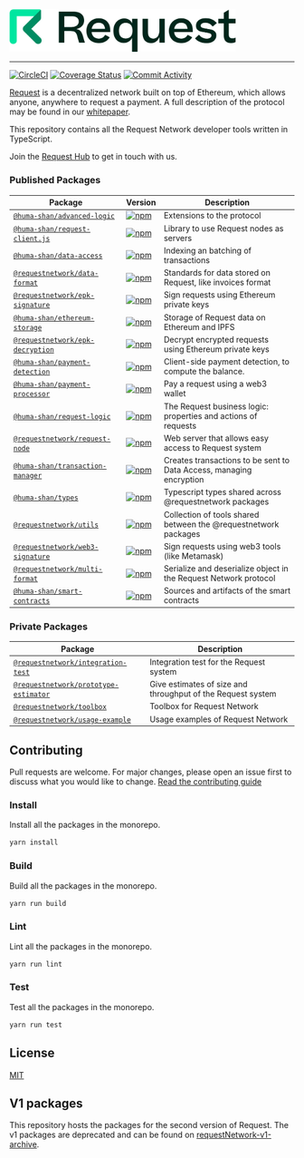 <img src="https://raw.githubusercontent.com/RequestNetwork/Request/master/Hubs/Request%20Logos/OnLight/png/Request_onlight_reg_green.png" width="400px" >

---

[![CircleCI](https://img.shields.io/circleci/project/github/RequestNetwork/requestNetwork/master.svg)](https://circleci.com/gh/RequestNetwork/requestNetwork)
[![Coverage Status](https://coveralls.io/repos/github/RequestNetwork/requestNetwork/badge.svg?branch=master)](https://coveralls.io/github/RequestNetwork/requestNetwork?branch=master)
[![Commit Activity](https://img.shields.io/github/commit-activity/m/RequestNetwork/requestNetwork.svg?color=green)](https://github.com/RequestNetwork/requestNetwork/pulse/monthly)

[Request][website-url] is a decentralized network built on top of Ethereum, which allows anyone, anywhere to request a payment. A full description of the protocol may be found in our [whitepaper][whitepaper-url].

This repository contains all the Request Network developer tools written in TypeScript.

Join the [Request Hub][requesthub-slack-url] to get in touch with us.

[website-url]: https://request.network
[whitepaper-url]: https://request.network/assets/pdf/request_whitepaper.pdf
[requesthub-slack-url]: https://request-slack.herokuapp.com/

### Published Packages

| Package                                                           | Version                                                                                                                                 | Description                                                         |
| ----------------------------------------------------------------- | --------------------------------------------------------------------------------------------------------------------------------------- | ------------------------------------------------------------------- |
| [`@huma-shan/advanced-logic`](/packages/advanced-logic)           | [![npm](https://img.shields.io/npm/v/@huma-shan/advanced-logic.svg)](https://www.npmjs.com/package/@huma-shan/advanced-logic)           | Extensions to the protocol                                          |
| [`@huma-shan/request-client.js`](/packages/request-client.js)     | [![npm](https://img.shields.io/npm/v/@huma-shan/request-client.js.svg)](https://www.npmjs.com/package/@huma-shan/request-client.js)     | Library to use Request nodes as servers                             |
| [`@huma-shan/data-access`](/packages/data-access)                 | [![npm](https://img.shields.io/npm/v/@huma-shan/data-access.svg)](https://www.npmjs.com/package/@huma-shan/data-access)                 | Indexing an batching of transactions                                |
| [`@requestnetwork/data-format`](/packages/data-format)            | [![npm](https://img.shields.io/npm/v/@requestnetwork/data-format.svg)](https://www.npmjs.com/package/@requestnetwork/data-format)       | Standards for data stored on Request, like invoices format          |
| [`@requestnetwork/epk-signature`](/packages/epk-signature)        | [![npm](https://img.shields.io/npm/v/@requestnetwork/epk-signature.svg)](https://www.npmjs.com/package/@requestnetwork/epk-signature)   | Sign requests using Ethereum private keys                           |
| [`@huma-shan/ethereum-storage`](/packages/ethereum-storage)       | [![npm](https://img.shields.io/npm/v/@huma-shan/ethereum-storage.svg)](https://www.npmjs.com/package/@huma-shan/ethereum-storage)       | Storage of Request data on Ethereum and IPFS                        |
| [`@requestnetwork/epk-decryption`](/packages/epk-decryption)      | [![npm](https://img.shields.io/npm/v/@requestnetwork/epk-decryption.svg)](https://www.npmjs.com/package/@requestnetwork/epk-decryption) | Decrypt encrypted requests using Ethereum private keys              |
| [`@huma-shan/payment-detection`](/packages/payment-detection)     | [![npm](https://img.shields.io/npm/v/@huma-shan/payment-detection.svg)](https://www.npmjs.com/package/@huma-shan/payment-detection)     | Client-side payment detection, to compute the balance.              |
| [`@huma-shan/payment-processor`](/packages/payment-processor)     | [![npm](https://img.shields.io/npm/v/@huma-shan/payment-processor.svg)](https://www.npmjs.com/package/@huma-shan/payment-processor)     | Pay a request using a web3 wallet                                   |
| [`@huma-shan/request-logic`](/packages/request-logic)             | [![npm](https://img.shields.io/npm/v/@huma-shan/request-logic.svg)](https://www.npmjs.com/package/@huma-shan/request-logic)             | The Request business logic: properties and actions of requests      |
| [`@requestnetwork/request-node`](/packages/request-node)          | [![npm](https://img.shields.io/npm/v/@requestnetwork/request-node.svg)](https://www.npmjs.com/package/@requestnetwork/request-node)     | Web server that allows easy access to Request system                |
| [`@huma-shan/transaction-manager`](/packages/transaction-manager) | [![npm](https://img.shields.io/npm/v/@huma-shan/transaction-manager.svg)](https://www.npmjs.com/package/@huma-shan/transaction-manager) | Creates transactions to be sent to Data Access, managing encryption |
| [`@huma-shan/types`](/packages/types)                             | [![npm](https://img.shields.io/npm/v/@huma-shan/types.svg)](https://www.npmjs.com/package/@huma-shan/types)                             | Typescript types shared across @requestnetwork packages             |
| [`@requestnetwork/utils`](/packages/utils)                        | [![npm](https://img.shields.io/npm/v/@requestnetwork/utils.svg)](https://www.npmjs.com/package/@requestnetwork/utils)                   | Collection of tools shared between the @requestnetwork packages     |
| [`@requestnetwork/web3-signature`](/packages/web3-signature)      | [![npm](https://img.shields.io/npm/v/@requestnetwork/web3-signature.svg)](https://www.npmjs.com/package/@requestnetwork/web3-signature) | Sign requests using web3 tools (like Metamask)                      |
| [`@requestnetwork/multi-format`](/packages/multi-format)          | [![npm](https://img.shields.io/npm/v/@requestnetwork/multi-format.svg)](https://www.npmjs.com/package/@requestnetwork/multi-format)     | Serialize and deserialize object in the Request Network protocol    |
| [`@huma-shan/smart-contracts`](/packages/smart-contracts)         | [![npm](https://img.shields.io/npm/v/@huma-shan/smart-contracts.svg)](https://www.npmjs.com/package/@huma-shan/smart-contracts)         | Sources and artifacts of the smart contracts                        |

### Private Packages

| Package                                                                | Description                                                 |
| ---------------------------------------------------------------------- | ----------------------------------------------------------- |
| [`@requestnetwork/integration-test`](/packages/integration-test)       | Integration test for the Request system                     |
| [`@requestnetwork/prototype-estimator`](/packages/prototype-estimator) | Give estimates of size and throughput of the Request system |
| [`@requestnetwork/toolbox`](/packages/toolbox)                         | Toolbox for Request Network                                 |
| [`@requestnetwork/usage-example`](/packages/usage-example)             | Usage examples of Request Network                           |

## Contributing

Pull requests are welcome. For major changes, please open an issue first to discuss what you would like to change.
[Read the contributing guide](https://github.com/RequestNetwork/requestNetwork/blob/master/CONTRIBUTING.md)

### Install

Install all the packages in the monorepo.

```bash
yarn install
```

### Build

Build all the packages in the monorepo.

```bash
yarn run build
```

### Lint

Lint all the packages in the monorepo.

```bash
yarn run lint
```

### Test

Test all the packages in the monorepo.

```bash
yarn run test
```

## License

[MIT](https://github.com/RequestNetwork/requestNetwork/blob/master/LICENSE)

## V1 packages

This repository hosts the packages for the second version of Request. The v1 packages are deprecated and can be found on [requestNetwork-v1-archive](https://github.com/RequestNetwork/requestNetwork-v1-archive).
